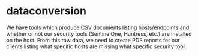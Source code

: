 # dataconversion
We have tools which produce CSV documents listing hosts/endpoints and whether or not our security tools (SentinelOne, Huntress, etc.) are installed on the host. From this raw data, we need to create PDF reports for our clients listing what specific hosts are missing what specific security tool.
